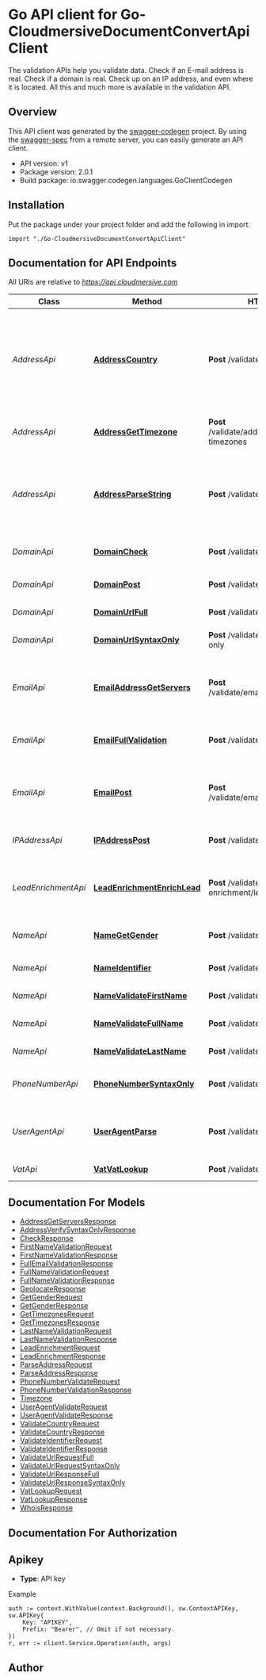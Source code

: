 # Go API client for Go-CloudmersiveDocumentConvertApiClient

The validation APIs help you validate data. Check if an E-mail address is real. Check if a domain is real. Check up on an IP address, and even where it is located. All this and much more is available in the validation API.

## Overview
This API client was generated by the [swagger-codegen](https://github.com/swagger-api/swagger-codegen) project.  By using the [swagger-spec](https://github.com/swagger-api/swagger-spec) from a remote server, you can easily generate an API client.

- API version: v1
- Package version: 2.0.1
- Build package: io.swagger.codegen.languages.GoClientCodegen

## Installation
Put the package under your project folder and add the following in import:
```golang
import "./Go-CloudmersiveDocumentConvertApiClient"
```

## Documentation for API Endpoints

All URIs are relative to *https://api.cloudmersive.com*

Class | Method | HTTP request | Description
------------ | ------------- | ------------- | -------------
*AddressApi* | [**AddressCountry**](docs/AddressApi.md#addresscountry) | **Post** /validate/address/country | Validate and normalize country information, return ISO 3166-1 country codes and country name
*AddressApi* | [**AddressGetTimezone**](docs/AddressApi.md#addressgettimezone) | **Post** /validate/address/country/get-timezones | Gets IANA/Olsen time zones for a country
*AddressApi* | [**AddressParseString**](docs/AddressApi.md#addressparsestring) | **Post** /validate/address/parse | Parse an unstructured input text string into an international, formatted address
*DomainApi* | [**DomainCheck**](docs/DomainApi.md#domaincheck) | **Post** /validate/domain/check | Validate a domain name
*DomainApi* | [**DomainPost**](docs/DomainApi.md#domainpost) | **Post** /validate/domain/whois | Get WHOIS information for a domain
*DomainApi* | [**DomainUrlFull**](docs/DomainApi.md#domainurlfull) | **Post** /validate/domain/url/full | Validate a URL fully
*DomainApi* | [**DomainUrlSyntaxOnly**](docs/DomainApi.md#domainurlsyntaxonly) | **Post** /validate/domain/url/syntax-only | Validate a URL syntactically
*EmailApi* | [**EmailAddressGetServers**](docs/EmailApi.md#emailaddressgetservers) | **Post** /validate/email/address/servers | Partially check whether an email address is valid
*EmailApi* | [**EmailFullValidation**](docs/EmailApi.md#emailfullvalidation) | **Post** /validate/email/address/full | Fully validate an email address
*EmailApi* | [**EmailPost**](docs/EmailApi.md#emailpost) | **Post** /validate/email/address/syntaxOnly | Validate email adddress for syntactic correctness only
*IPAddressApi* | [**IPAddressPost**](docs/IPAddressApi.md#ipaddresspost) | **Post** /validate/ip/geolocate | Geolocate an IP address
*LeadEnrichmentApi* | [**LeadEnrichmentEnrichLead**](docs/LeadEnrichmentApi.md#leadenrichmentenrichlead) | **Post** /validate/lead-enrichment/lead/enrich | Enrich an input lead with additional fields of data
*NameApi* | [**NameGetGender**](docs/NameApi.md#namegetgender) | **Post** /validate/name/get-gender | Get the gender of a first name
*NameApi* | [**NameIdentifier**](docs/NameApi.md#nameidentifier) | **Post** /validate/name/identifier | Validate a code identifier
*NameApi* | [**NameValidateFirstName**](docs/NameApi.md#namevalidatefirstname) | **Post** /validate/name/first | Validate a first name
*NameApi* | [**NameValidateFullName**](docs/NameApi.md#namevalidatefullname) | **Post** /validate/name/full-name | Parse and validate a full name
*NameApi* | [**NameValidateLastName**](docs/NameApi.md#namevalidatelastname) | **Post** /validate/name/last | Validate a last name
*PhoneNumberApi* | [**PhoneNumberSyntaxOnly**](docs/PhoneNumberApi.md#phonenumbersyntaxonly) | **Post** /validate/phonenumber/basic | Validate phone number (basic)
*UserAgentApi* | [**UserAgentParse**](docs/UserAgentApi.md#useragentparse) | **Post** /validate/useragent/parse | Parse an HTTP User-Agent string, identify robots
*VatApi* | [**VatVatLookup**](docs/VatApi.md#vatvatlookup) | **Post** /validate/vat/lookup | Lookup a VAT code


## Documentation For Models

 - [AddressGetServersResponse](docs/AddressGetServersResponse.md)
 - [AddressVerifySyntaxOnlyResponse](docs/AddressVerifySyntaxOnlyResponse.md)
 - [CheckResponse](docs/CheckResponse.md)
 - [FirstNameValidationRequest](docs/FirstNameValidationRequest.md)
 - [FirstNameValidationResponse](docs/FirstNameValidationResponse.md)
 - [FullEmailValidationResponse](docs/FullEmailValidationResponse.md)
 - [FullNameValidationRequest](docs/FullNameValidationRequest.md)
 - [FullNameValidationResponse](docs/FullNameValidationResponse.md)
 - [GeolocateResponse](docs/GeolocateResponse.md)
 - [GetGenderRequest](docs/GetGenderRequest.md)
 - [GetGenderResponse](docs/GetGenderResponse.md)
 - [GetTimezonesRequest](docs/GetTimezonesRequest.md)
 - [GetTimezonesResponse](docs/GetTimezonesResponse.md)
 - [LastNameValidationRequest](docs/LastNameValidationRequest.md)
 - [LastNameValidationResponse](docs/LastNameValidationResponse.md)
 - [LeadEnrichmentRequest](docs/LeadEnrichmentRequest.md)
 - [LeadEnrichmentResponse](docs/LeadEnrichmentResponse.md)
 - [ParseAddressRequest](docs/ParseAddressRequest.md)
 - [ParseAddressResponse](docs/ParseAddressResponse.md)
 - [PhoneNumberValidateRequest](docs/PhoneNumberValidateRequest.md)
 - [PhoneNumberValidationResponse](docs/PhoneNumberValidationResponse.md)
 - [Timezone](docs/Timezone.md)
 - [UserAgentValidateRequest](docs/UserAgentValidateRequest.md)
 - [UserAgentValidateResponse](docs/UserAgentValidateResponse.md)
 - [ValidateCountryRequest](docs/ValidateCountryRequest.md)
 - [ValidateCountryResponse](docs/ValidateCountryResponse.md)
 - [ValidateIdentifierRequest](docs/ValidateIdentifierRequest.md)
 - [ValidateIdentifierResponse](docs/ValidateIdentifierResponse.md)
 - [ValidateUrlRequestFull](docs/ValidateUrlRequestFull.md)
 - [ValidateUrlRequestSyntaxOnly](docs/ValidateUrlRequestSyntaxOnly.md)
 - [ValidateUrlResponseFull](docs/ValidateUrlResponseFull.md)
 - [ValidateUrlResponseSyntaxOnly](docs/ValidateUrlResponseSyntaxOnly.md)
 - [VatLookupRequest](docs/VatLookupRequest.md)
 - [VatLookupResponse](docs/VatLookupResponse.md)
 - [WhoisResponse](docs/WhoisResponse.md)


## Documentation For Authorization

## Apikey
- **Type**: API key 

Example
```golang
auth := context.WithValue(context.Background(), sw.ContextAPIKey, sw.APIKey{
	Key: "APIKEY",
	Prefix: "Bearer", // Omit if not necessary.
})
r, err := client.Service.Operation(auth, args)
```

## Author



